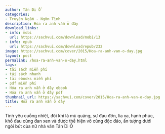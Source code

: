 ```yaml
---
author: Tân Di Ổ
categories:
- Truyện Ngắn - Ngôn Tình
description: Hóa ra anh vẫn ở đây
download_links:
- info: mobi
  url: https://sachvui.com/download/mobi/13
- info: epub
  url: https://sachvui.com/download/epub/232
image: https://sachvui.com/cover/2015/Hoa-ra-anh-van-o-day.jpg
layout: post
permalink: /hoa-ra-anh-van-o-day.html
tags:
- tải sách miễn phí
- tải sách nhanh
- tải ebooks miễn phí
- pdf miễn phí
- Hóa ra anh vẫn ở đây ebook
- Hóa ra anh vẫn ở đây pdf
thumbnail_url: https://sachvui.com/cover/2015/Hoa-ra-anh-van-o-day.jpg
title: Hóa ra anh vẫn ở đây
---
```


 <div class="item-desc text-justify"> Tình yêu cuồng nhiệt, đôi khi là mù quáng, sự đau đớn, lìa xa, hạnh phúc, khổ đau cùng đan xen và được thể hiện vô cùng độc đáo, ấn tượng dưới ngòi bút của nữ nhà văn Tân Di Ổ </div>